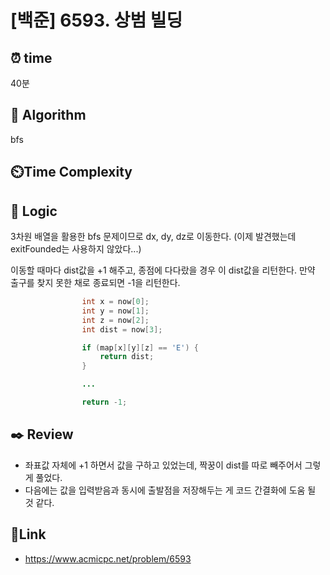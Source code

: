 # [백준] 6593. 상범 빌딩  
 
## ⏰  **time**
40분 

## :pushpin: **Algorithm**
bfs

## ⏲️**Time Complexity**


## :round_pushpin: **Logic**
3차원 배열을 활용한 bfs 문제이므로 dx, dy, dz로 이동한다.
(이제 발견했는데 exitFounded는 사용하지 않았다...)

이동할 때마다 dist값을 +1 해주고, 종점에 다다랐을 경우 이 dist값을 리턴한다.
만약 출구를 찾지 못한 채로 종료되면 -1을 리턴한다.
```java
                int x = now[0];
                int y = now[1];
                int z = now[2];
                int dist = now[3];

                if (map[x][y][z] == 'E') {
                    return dist;
                }

                ...

                return -1;
```


## :black_nib: **Review**
- 좌표값 자체에 +1 하면서 값을 구하고 있었는데, 짝꿍이 dist를 따로 빼주어서 그렇게 풀었다.
- 다음에는 값을 입력받음과 동시에 출발점을 저장해두는 게 코드 간결화에 도움 될 것 같다. 

## 📡**Link**
- https://www.acmicpc.net/problem/6593
